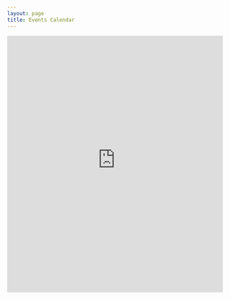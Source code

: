 ```yaml
---
layout: page
title: Events Calendar
---
```


<iframe id="open-web-calendar" 
    style="background:url('https://raw.githubusercontent.com/niccokunzmann/open-web-calendar/master/static/img/loaders/circular-loader.gif') center center no-repeat;"
    src="https://open-web-calendar.herokuapp.com/calendar.html?url=https%3A%2F%2Ffairdom.github.io%2Fevents.ics&amp;title=FAIRDOM%20Events"
    sandbox="allow-scripts allow-same-origin allow-top-navigation"
    allowTransparency="true" scrolling="no" 
    frameborder="0" height="600px" width="100%">
</iframe>